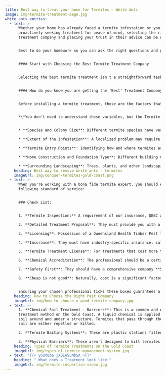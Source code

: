 ```yaml
---
title: Best way to treat your home for Termites – White Ants
image: img/termite-treatment-page.jpg
white_ants_entries:
  - text: >
      Whether your home has already faced a termite infestation or you're
      proactively seeking treatment for peace of mind, selecting the right
      treatment company and placing your trust in their advice can be daunting.


      Best to do your homework so you can ask the right questions and get the best outcome.


      #### Start with Choosing the Best Termite Treatment Company


      Selecting the best termite treatment isn't a straightforward task; there's no one-size-fits-all solution. A tailored treatment plan is essential, taking into account several key factors:


      #### How do you know you are getting the 'Best' Treatment Company?


      Before installing a termite treatment, these are the factors that need to be considered: 


      *\*You don't need to understand these variables, but the Termite Technician you engage certainly does!*


      * **Species and Colony Size**: Different termite species have varied behaviours and threats. Knowing the species and understanding the size of the colony is fundamental in determining treatment.

      * **Extent of the Infestation**: A localized problem may require a different strategy compared to a widespread infestation.

      * **Termite Entry Points**: Identifying how and where termites are entering your home can help target the treatment effectively.

      * **Home Construction and Foundation Type**: Different building materials and foundation types can influence which treatment methods are most appropriate.

      * **Surrounding Landscaping**: Trees, plants, and other landscaping elements around your property can impact termite behaviour and treatment choices.
    heading: Best way to remove white ants - termites
    imageUrl: img/conquer-termites-gold-coast.png
  - text: >-
      When you're working with a bona fide termite expert, you should expect the
      following standard of service:


      ### Check List:


      1. **Termite Inspection:** A requirement of our insurance, QBBC and the Australian Standards, an inspection needs to be done before **any** treatment. 

      2. **Detailed Treatment Proposal**: They must provide you with a written **Treatment Proposal**. This isn't just a simple quote; it should itemize the specific areas of treatment, the chemicals they plan to use, and any potential limitations or considerations. This ensures transparency, letting you know precisely what to expect and helps in setting clear expectations for both parties.

      3. **Licensing**: Possession of a Queensland Health Timber Pest license is mandatory, signifying their authorization to manage termite treatments.

      4. **Insurance**: They must have industry-specific insurance, safeguarding both you and them against potential unforeseen complications.

      5. **Termite Treatment License**: For treatments that cost more than $1300, a valid **QBCC** (Queensland Building Construction Commission) license is imperative.

      6. **Chemical Accreditation**: The professional should be a certified applicator of the chemical they recommend, an endorsement given by the manufacturer.

      7. **Safety First**: They should have a comprehensive company **Safety Plan** in place. Additionally, using appropriate Personal Protective Equipment (PPE) is vital to ensure the safety of your property, yourself, and the professionals at work. 

      8. **Cheap is not good**: Naturally, cost is a significant factor for most homeowners. Ensure a low price does not come at a sacrifice of quality (normally does). 


      Ensuring your chosen professional ticks these boxes guarantees a competent, trustworthy, and effective service.
    heading: How to Choose the Right Pest Company
    imageUrl: img/how-to-choose-a-good-termite-company.jpg
  - text: >-
      1. **Chemical Soil Treatment - Barriers**: This is a common and effective
      treatment method on the Gold Coast. A liquid chemical is applied to the
      soil around and under a structure. Termites that pass through the treated
      soil are either repelled or killed.

      2. **Termite Baiting Systems**: These are plastic stations filled with bait rods, cellulose material that's treated with a slow-acting growth inhibitor agent. Termites consume the bait and share it with their colony, eventually killing the colony over time.

      3. **Physical Barriers**: These aren't designed to kill termites but rather deter them from entering the structure. These can include metal or crushed rock barriers, or specially-designed fabrics that are typically installed when a house is being built.
    heading: Types of Termite Treatments on the Gold Coast
    imageUrl: img/types-of-termite-management-system.jpg
  - text: "{{< youtube jX0IASCNbSA >}}"
    heading: " What does a Treatment look like:"
    imageUrl: img/termite-inspection-video.jpg
---
```

